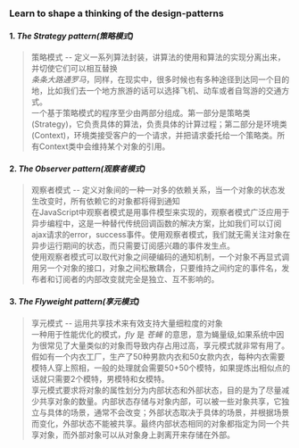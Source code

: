 ### __Learn to shape a thinking of the design-patterns__  
#### 1. _The Strategy pattern(策略模式)_  
>策略模式 -- 定义一系列算法封装，讲算法的使用和算法的实现分离出来，并切使它们可以相互替换  
>_条条大路通罗马_，同样，在现实中，很多时候也有多种途径到达同一个目的地，比如我们去一个地方旅游的话可以选择飞机、动车或者自驾游的交通方式。  
>一个基于策略模式的程序至少由两部分组成。第一部分是策略类(Strategy)，它负责具体的算法，负责具体的计算过程；第二部分是环境类(Context)，环境类接受客户的一个请求，并把请求委托给一个策略类。所有Context类中会维持某个对象的引用。  
#### 2. _The Observer pattern(观察者模式)_  
>观察者模式 -- 定义对象间的一种一对多的依赖关系，当一个对象的状态发生改变时，所有依赖它的对象都将得到通知  
>在JavaScript中观察者模式是用事件模型来实现的，观察者模式广泛应用于异步编程中，这是一种替代传统回调函数的解决方案，比如我们可以订阅ajax请求的error，success事件。使用观察者模式，我们就无需关注对象在异步运行期间的状态，而只需要订阅感兴趣的事件发生点。  
>使用观察者模式可以取代对象之间硬编码的通知机制，一个对象不再显式调用另一个对象的接口，对象之间松散耦合，只要维持之间约定的事件名，发布者和订阅者的内部改变就完全是独立、互不影响的。  
#### 3. _The Flyweight pattern(享元模式)_  
>享元模式 -- 运用共享技术来有效支持大量细粒度的对象  
>一种用于性能优化的模式，_fly_ 是 _苍蝇_ 的意思，意为蝇量级,如果系统中因为很常见了大量类似的对象而导致内存占用过高，享元模式就非常有用了。  
>假如有一个内衣工厂，生产了50种男款内衣和50女款内衣，每种内衣需要模特人穿上照相，一般的处理就会需要50+50个模特，如果提炼出相似点的话就只需要2个模特，男模特和女模特。  
>享元模式要求将对象的属性划分为内部状态和外部状态，目的是为了尽量减少共享对象的数量。内部状态存储与对象内部，可以被一些对象共享，它独立与具体的场景，通常不会改变；外部状态取决于具体的场景，并根据场景而变化，外部状态不能被共享。最终内部状态相同的对象都指定为同一个共享对象，而外部对象可以从对象身上剥离开来存储在外部。  